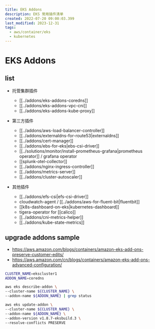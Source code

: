 ```yaml
---
title: EKS Addons
description: EKS 常用插件清单
created: 2022-07-20 09:00:03.399
last_modified: 2023-12-31
tags:
  - aws/container/eks
  - kubernetes
---
```


# EKS Addons
## list
- 托管集群插件
    - [[../addons/eks-addons-coredns]] 
    - [[../addons/eks-addons-vpc-cni]] 
    - [[../addons/eks-addons-kube-proxy]] 

- 第三方插件
    - [[../addons/aws-load-balancer-controller]] 
    - [[../addons/externaldns-for-route53|externaldns]] 
    - [[../addons/cert-manager]] 
    - [[../addons/ebs-for-eks|ebs-csi-driver]] 
    - [[../solutions/monitor/install-prometheus-grafana|prometheus operator]] / grafana operator
    - [[splunk-otel-collector]] 
    - [[../addons/nginx-ingress-controller]] 
    - [[../addons/metrics-server]] 
    - [[../addons/cluster-autoscaler]] 

- 其他插件
    - [[../addons/efs-csi|efs-csi-driver]] 
    - cloudwatch-agent / [[../addons/aws-for-fluent-bit|fluentbit]] 
    - [[k8s-dashboard-on-eks|kubernetes-dashboard]] 
    - tigera-operator for [[calico]]  
    - [[../addons/cni-metrics-helper]] 
    - [[../addons/kube-state-metrics]] 

## upgrade addons sample
- https://aws.amazon.com/blogs/containers/amazon-eks-add-ons-preserve-customer-edits/
- https://aws.amazon.com/cn/blogs/containers/amazon-eks-add-ons-advanced-configuration/
```sh
CLUSTER_NAME=ekscluster1
ADDON_NAME=coredns

aws eks describe-addon \
--cluster-name ${CLUSTER_NAME} \
--addon-name ${ADDON_NAME} | grep status

aws eks update-addon \
--cluster-name ${CLUSTER_NAME} \
--addon-name ${ADDON_NAME} \
--addon-version v1.8.7-eksbuild.3 \
--resolve-conflicts PRESERVE

```






